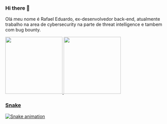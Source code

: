### Hi there 👋

Olá meu nome é Rafael Eduardo, ex-desenvolvedor back-end, atualmente trabalho na area de cybersecurity na parte de threat intelligence e tambem com bug bounty. 

<div>
<a href="https://github.com/reduPKR">
<img height="180em" src="https://github-readme-stats.vercel.app/api/top-langs/?username=reduPKR&layout=compact&langs_count=7&theme=dracula"/>
<img height="180em" src="https://github-readme-stats.vercel.app/api?username=reduPKR&show_icons=true&theme=dracula&include_all_commits=true&count_private=true"/>
</div>  
    
### Snake
![Snake animation](https://github.com/reduPKR/reduPKR/blob/output/github-contribution-grid-snake.svg)


